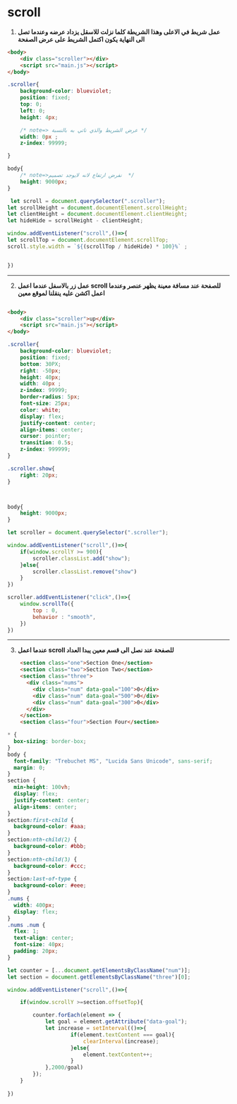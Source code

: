 # scroll

1) **عمل شريط في الاعلى وهذا الشريطة كلما نزلت للاسقل يزداد عرضه وعندما تصل الى النهاية يكون اكتمل الشريط على عرض الصفحة**


```html
<body>
	<div class="scroller"></div>
	<script src="main.js"></script>
</body>
```



```css
.scroller{
    background-color: blueviolet;
    position: fixed;
    top: 0;
    left: 0;
    height: 4px;

    /* note=> عرض الشريط والذي ناتي به بالنسبة */
    width: 0px ; 
    z-index: 99999;

}

body{
    /* note=>نفرض ارتفاع لانه لايوجد تصميم  */
    height: 9000px; 
}

```



```javascript
 let scroll = document.querySelector(".scroller");
let scrollHeight = document.documentElement.scrollHeight;
let clientHeight = document.documentElement.clientHeight;
let hideHide = scrollHeight - clientHeight;

window.addEventListener("scroll",()=>{
let scrollTop = document.documentElement.scrollTop;
scroll.style.width = `${(scrollTop / hideHide) * 100}%` ;


})
```


------------------------------------------------------------------------------------------------------------------
2) **عمل زر بالاسفل عندما اعمل scroll للصفحة عند مسافة معينة يظهر عنصر وعندما اعمل اكشن عليه ينقلنا لموقع معين**

```html

<body>
	<div class="scroller">up</div>
	<script src="main.js"></script>
</body>
```



```css
.scroller{
    background-color: blueviolet;
    position: fixed;
    bottom: 30PX;
    right: -50px;
    height: 40px;
    width: 40px ; 
    z-index: 99999;
    border-radius: 5px;
    font-size: 25px;
    color: white;
    display: flex;
    justify-content: center;
    align-items: center;
    cursor: pointer;
    transition: 0.5s;
    z-index: 999999;
}

.scroller.show{
    right: 20px;
}



body{
    height: 9000px; 
}

```



```javascript
let scroller = document.querySelector(".scroller");

window.addEventListener("scroll",()=>{
	if(window.scrollY >= 900){
		scroller.classList.add("show");
	}else{
		scroller.classList.remove("show")
	}
})

scroller.addEventListener("click",()=>{
	window.scrollTo({
		top : 0,
		behavior : "smooth",
	})
})


```
--------------------------------------------------------------------------------------------------------------------

3) **عندما اعمل scroll للصفحة عند نصل الى قسم معين يبدا العداد**

```html
	<section class="one">Section One</section>
	<section class="two">Section Two</section>
	<section class="three">
	  <div class="nums">
		<div class="num" data-goal="100">0</div>
		<div class="num" data-goal="500">0</div>
		<div class="num" data-goal="300">0</div>
	  </div>
	</section>
	<section class="four">Section Four</section>
```



```css
* {
  box-sizing: border-box;
}
body {
  font-family: "Trebuchet MS", "Lucida Sans Unicode", sans-serif;
  margin: 0;
}
section {
  min-height: 100vh;
  display: flex;
  justify-content: center;
  align-items: center;
}
section:first-child {
  background-color: #aaa;
}
section:nth-child(2) {
  background-color: #bbb;
}
section:nth-child(3) {
  background-color: #ccc;
}
section:last-of-type {
  background-color: #eee;
}
.nums {
  width: 400px;
  display: flex;
}
.nums .num {
  flex: 1;
  text-align: center;
  font-size: 40px;
  padding: 20px;
}

```



```javascript
let counter = [...document.getElementsByClassName("num")];
let section = document.getElementsByClassName("three")[0];

window.addEventListener("scroll",()=>{

	if(window.scrollY >=section.offsetTop){

		counter.forEach(element => {
			let goal = element.getAttribute("data-goal");
			let increase = setInterval(()=>{
					if(element.textContent === goal){
						clearInterval(increase);
					}else{
						element.textContent++;
					}
			},2000/goal)
		});
	}
	
})



```




